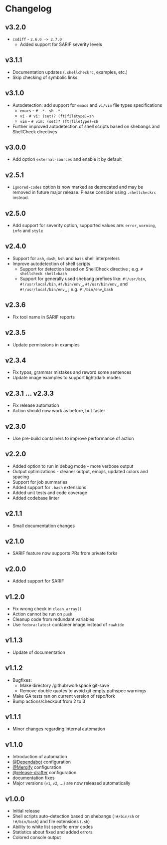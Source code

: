 # Changelog

## v3.2.0

* `csdiff` - `2.6.0 -> 2.7.0`
  * Added support for SARIF severity levels

## v3.1.1

* Documentation updates (`.shellcheckrc`, examples, etc.)
* Skip checking of symbolic links

## v3.1.0

* Autodetection: add support for `emacs` and `vi/vim` file types specifications
  * `emacs` - `# -*- sh -*-`
  * `vi`    - `# vi: (set)? (ft|filetype)=sh`
  * `vim`   - `# vim: (set)? (ft|filetype)=sh`
* Further improved autodetection of shell scripts based on shebangs and ShellCheck directives

## v3.0.0

* Add option `external-sources` and enable it by default

## v2.5.1

* `ignored-codes` option is now marked as deprecated and may be removed in future major release. Please consider using `.shellcheckrc` instead.

## v2.5.0

* Add support for severity option, supported values are: `error`, `warning`, `info` and `style`

## v2.4.0

* Support for `ash`, `dash`, `ksh` and `bats` shell interpreters
* Improve autodetection of shell scripts
  * Support for detection based on ShellCheck directive ; e.g. `# shellcheck shell=bash`
  * Support for generally used shebang prefixes like: `#!/usr/bin`, `#!/usr/local/bin`, `#!/bin/env␣`, `#!/usr/bin/env␣` and `#!/usr/local/bin/env␣` ; e.g. `#!/bin/env␣bash`

## v2.3.6

* Fix tool name in SARIF reports

## v2.3.5

* Update permissions in examples

## v2.3.4

* Fix typos, grammar mistakes and reword some sentences
* Update image examples to support light/dark modes

## v2.3.1 ... v2.3.3

* Fix release automation
* Action should now work as before, but faster

## v2.3.0

* Use pre-build containers to improve performance of action

## v2.2.0

* Added option to run in debug mode - more verbose output
* Output optimizations - cleaner output, emojis, updated colors and spacing
* Support for job summaries
* Added support for `.bash` extensions
* Added unit tests and code coverage
* Added codebase linter

## v2.1.1

* Small documentation changes

## v2.1.0

* SARIF feature now supports PRs from private forks

## v2.0.0

* Added support for SARIF

## v1.2.0

* Fix wrong check in `clean_array()`
* Action cannot be run on `push`
* Cleanup code from redundant variables
* Use `fedora:latest` container image instead of `rawhide`

## v1.1.3

* Update of documentation

## v1.1.2

* Bugfixes:
  * Make directory /github/workspace git-save
  * Remove double quotes to avoid git empty pathspec warnings
* Make GA tests ran on current version of repo/fork
* Bump actions/checkout from 2 to 3

## v1.1.1

* Minor changes regarding internal automation

## v1.1.0

* Introduction of automation
* [@Dependabot](https://docs.github.com/en/code-security/supply-chain-security/keeping-your-dependencies-updated-automatically/configuration-options-for-dependency-updates) configuration
* [@Mergify](https://docs.mergify.com/) configuration
* [@release-drafter](https://github.com/release-drafter/release-drafter) configuration
* documentation fixes
* Major versions (`v1`, `v2`, ...) are now released automatically

## v1.0.0

* Initial release
* Shell scripts auto-detection based on shebangs (`!#/bin/sh` or `!#/bin/bash`) and file extensions (`.sh`)
* Ability to white list specific error codes
* Statistics about fixed and added errors
* Colored console output
